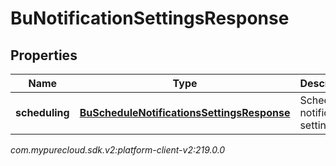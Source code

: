 # BuNotificationSettingsResponse


## Properties

| Name | Type | Description | Notes |
| ------------ | ------------- | ------------- | ------------- |
| **scheduling** | [**BuScheduleNotificationsSettingsResponse**](BuScheduleNotificationsSettingsResponse) | Schedule notification settings |  [optional] |




_com.mypurecloud.sdk.v2:platform-client-v2:219.0.0_
